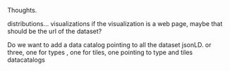 
Thoughts.

distributions... visualizations
    if the visualization is a web page, maybe that should be the url of the dataset?

Do we want to add a data catalog pointing to all the dataset jsonLD.
or three, one for types , one for tiles, one pointing to type and tiles datacatalogs
